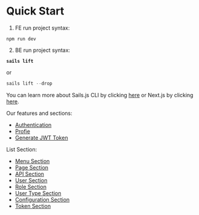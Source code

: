 # Quick Start

1. FE run project syntax:

```
npm run dev
```

2. BE run project syntax:

<pre class="language-powershell"><code class="lang-powershell"><strong>sails lift
</strong></code></pre>

or

```powershell
sails lift --drop
```

You can learn more about Sails.js CLI by clicking [here](https://sailsjs.com/documentation/reference/command-line-interface) or Next.js by clicking [here](https://nextjs.org/docs/app/api-reference/cli/next).

Our features and sections:

* [Authentication](../../README/feature-and-usage/authentication.md)
* [Profie](../../README/feature-and-usage/profile.md)
* [Generate JWT Token](../../README/feature-and-usage/generate-jwt-token.md)

List Section:

* [Menu Section](broken-reference)
* [Page Section](broken-reference)
* [API Section](broken-reference)
* [User Section](broken-reference)
* [Role Section](broken-reference)
* [User Type Section](broken-reference)
* [Configuration Section](broken-reference)
* [Token Section](broken-reference)
